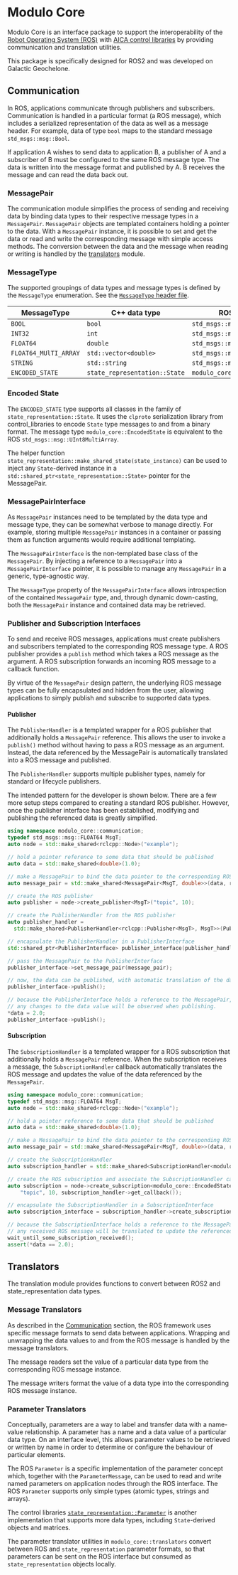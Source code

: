 # Modulo Core

Modulo Core is an interface package to support the interoperability of the [Robot Operating System (ROS)](https://www.ros.org)
with [AICA control libraries](https://github.com/aica-technology/control-libraries) by providing communication and
translation utilities.

This package is specifically designed for ROS2 and was developed on Galactic Geochelone.

## Communication

In ROS, applications communicate through publishers and subscribers. Communication is handled in a particular format
(a ROS message), which includes a serialized representation of the data as well as a message header.
For example, data of type `bool` maps to the standard message `std_msgs::msg::Bool`.

If application A wishes to send data to application B, a publisher of A and a subscriber of B must be configured
to the same ROS message type. The data is written into the message format and published by A. B receives the message
and can read the data back out.

### MessagePair

The communication module simplifies the process of sending and receiving data by binding data types to their
respective message types in a `MessagePair`. `MessagePair` objects are templated containers holding a pointer to the
data. With a `MessagePair` instance, it is possible to set and get the data or read and write the corresponding
message with simple access methods. The conversion between the data and the message when reading or writing is
handled by the [translators](#translators) module.

### MessageType

The supported groupings of data types and message types is defined by the `MessageType` enumeration.
See the [`MessageType` header file](./include/modulo_core/communication/MessageType.h).

| MessageType           | C++ data type                 | ROS message type                    |
|-----------------------|-------------------------------|-------------------------------------|
| `BOOL`                | `bool`                        | `std_msgs::msgs::Bool`              |
| `INT32`               | `int`                         | `std_msgs::msgs::Int32`             |
| `FLOAT64`             | `double`                      | `std_msgs::msgs::FLOAT64`           |
| `FLOAT64_MUlTI_ARRAY` | `std::vector<double>`         | `std_msgs::msgs::FLOAT64MultiArray` |
| `STRING`              | `std::string`                 | `std_msgs::msgs::String`            |
| `ENCODED_STATE`       | `state_representation::State` | `modulo_core::EncodedState`         |

### Encoded State

The `ENCODED_STATE` type supports all classes in the family of `state_representation::State`. It uses the
`clproto` serialization library from control_libraries to encode `State` type messages to and from a binary format.
The message type `modulo_core::EncodedState` is equivalent to the ROS `std_msgs::msg::UInt8MultiArray`.

The helper function `state_representation::make_shared_state(state_instance)` can be used to inject any `State`-derived
instance in a `std::shared_ptr<state_representation::State>` pointer for the MessagePair.

### MessagePairInterface

As `MessagePair` instances need to be templated by the data type and message type, they can be somewhat verbose to
manage directly. For example, storing multiple `MessagePair` instances in a container or passing them as function
arguments would require additional templating.

The `MessagePairInterface` is the non-templated base class of the `MessagePair`. By injecting a reference to a
`MessagePair` into a `MessagePairInterface` pointer, it is possible to manage any `MessagePair` in a generic,
type-agnostic way.

The `MessageType` property of the `MessagePairInterface` allows introspection of the contained `MessagePair` type,
and, through dynamic down-casting, both the `MessagePair` instance and contained data may be retrieved.

### Publisher and Subscription Interfaces

To send and receive ROS messages, applications must create publishers and subscribers templated to the corresponding
ROS message type. A ROS publisher provides a `publish` method which takes a ROS message as the argument.
A ROS subscription forwards an incoming ROS message to a callback function.

By virtue of the `MessagePair` design pattern, the underlying ROS message types can be fully encapsulated and hidden
from the user, allowing applications to simply publish and subscribe to supported data types.

#### Publisher

The `PublisherHandler` is a templated wrapper for a ROS publisher that additionally holds a `MessagePair` reference.
This allows the user to invoke a `publish()` method without having to pass a ROS message as an argument. Instead,
the data referenced by the MessagePair is automatically translated into a ROS message and published.

The `PublisherHandler` supports multiple publisher types, namely for standard or lifecycle publishers.

The intended pattern for the developer is shown below. There are a few more setup steps compared to creating a
standard ROS publisher. However, once the publisher interface has been established, modifying and publishing
the referenced data is greatly simplified.

```c++
using namespace modulo_core::communication;
typedef std_msgs::msg::FLOAT64 MsgT;
auto node = std::make_shared<rclcpp::Node>("example");

// hold a pointer reference to some data that should be published
auto data = std::make_shared<double>(1.0);

// make a MessagePair to bind the data pointer to the corresponding ROS message
auto message_pair = std::make_shared<MessagePair<MsgT, double>>(data, rclcpp::Clock());

// create the ROS publisher
auto publisher = node->create_publisher<MsgT>("topic", 10);

// create the PublisherHandler from the ROS publisher
auto publisher_handler =
  std::make_shared<PublisherHandler<rclcpp::Publisher<MsgT>, MsgT>>(PublisherType::PUBLISHER, publisher);

// encapsulate the PublisherHandler in a PublisherInterface
std::shared_ptr<PublisherInterface> publisher_interface(publisher_handler);

// pass the MessagePair to the PublisherInterface 
publisher_interface->set_message_pair(message_pair);

// now, the data can be published, with automatic translation of the data value into a ROS message
publisher_interface->publish();

// because the PublisherInterface holds a reference to the MessagePair, which in turn references the original data,
// any changes to the data value will be observed when publishing. 
*data = 2.0;
publisher_interface->publish();
```

#### Subscription

The `SubscriptionHandler` is a templated wrapper for a ROS subscription that additionally holds a `MessagePair`
reference. When the subscription receives a message, the `SubscriptionHandler` callback automatically translates
the ROS message and updates the value of the data referenced by the `MessagePair`.

```c++
using namespace modulo_core::communication;
typedef std_msgs::msg::FLOAT64 MsgT;
auto node = std::make_shared<rclcpp::Node>("example");

// hold a pointer reference to some data that should be published
auto data = std::make_shared<double>(1.0);

// make a MessagePair to bind the data pointer to the corresponding ROS message
auto message_pair = std::make_shared<MessagePair<MsgT, double>>(data, rclcpp::Clock());

// create the SubscriptionHandler
auto subscription_handler = std::make_shared<SubscriptionHandler<modulo_core::EncodedState>>(message_pair);

// create the ROS subscription and associate the SubscriptionHandler callback
auto subscription = node->create_subscription<modulo_core::EncodedState>(
    "topic", 10, subscription_handler->get_callback());

// encapsulate the SubscriptionHandler in a SubscriptionInterface
auto subscription_interface = subscription_handler->create_subscription_interface(subscription);

// because the SubscriptionInterface holds a reference to the MessagePair, which in turn references the original data,
// any received ROS message will be translated to update the referenced data value
wait_until_some_subscription_received();
assert(*data == 2.0);
```

## Translators

The translation module provides functions to convert between ROS2 and state_representation data types.

### Message Translators

As described in the [Communication](#communication) section, the ROS framework uses specific message formats to
send data between applications. Wrapping and unwrapping the data values to and from the ROS message is handled by
the message translators.

The message readers set the value of a particular data type from the corresponding ROS message instance.

The message writers format the value of a data type into the corresponding ROS message instance.

### Parameter Translators

Conceptually, parameters are a way to label and transfer data with a name-value relationship.
A parameter has a name and a data value of a particular data type. On an interface level, this allows parameter
values to be retrieved or written by name in order to determine or configure the behaviour of particular elements.

The ROS `Parameter` is a specific implementation of the parameter concept which, together with the `ParameterMessage`,
can be used to read and write named parameters on application nodes through the ROS interface. The ROS `Parameter`
supports only simple types (atomic types, strings and arrays).

The control libraries [`state_representation::Parameter`](https://aica-technology.github.io/control-libraries/versions/main/classstate__representation_1_1_parameter_interface.html)
is another implementation that supports more data types, including `State`-derived objects and matrices.

The parameter translator utilities in `modulo_core::translators` convert between ROS and `state_representation`
parameter formats, so that parameters can be sent on the ROS interface but consumed as `state_representation` objects locally.